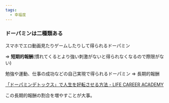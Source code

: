 ```yaml
---
tags:
  - 幸福度
---
```

### ドーパミンは二種類ある

スマホでエロ動画見たりゲームしたりして得られるドーパミン

=> **短期的報酬**(慣れてくるとより強い刺激がないと得られなくなるので際限がない)

勉強や運動、仕事の成功などの自己実現で得られるドーパミン
=> 長期的報酬


[「ドーパミンデトックス」で人生を好転させる方法 - LIFE CAREER ACADEMY](https://lifecareeracademy.com/%E3%80%8C%E3%83%89%E3%83%BC%E3%83%91%E3%83%9F%E3%83%B3%E3%83%87%E3%83%88%E3%83%83%E3%82%AF%E3%82%B9%E3%80%8D%E3%81%A7%E4%BA%BA%E7%94%9F%E3%82%92%E5%A5%BD%E8%BB%A2%E3%81%95%E3%81%9B%E3%82%8B%E6%96%B9/)

この長期的報酬の割合を増やすことが大事。


